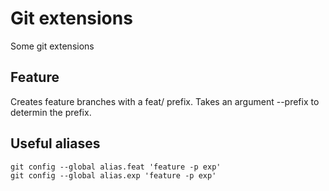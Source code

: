 # Git extensions

Some git extensions

## Feature

Creates feature branches with a feat/ prefix.
Takes an argument --prefix to determin the prefix.

## Useful aliases

    git config --global alias.feat 'feature -p exp'
    git config --global alias.exp 'feature -p exp'
